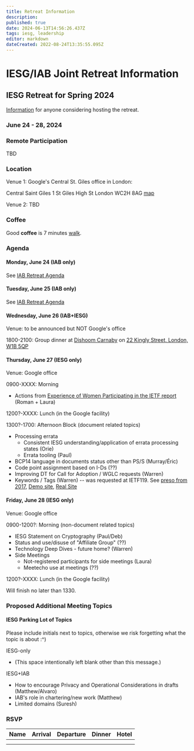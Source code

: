 ```yaml
---
title: Retreat Information
description: 
published: true
date: 2024-06-13T14:56:26.437Z
tags: iesg, leadership
editor: markdown
dateCreated: 2022-08-24T13:35:55.095Z
---
```


# IESG/IAB Joint Retreat Information
##  IESG Retreat for Spring 2024 
[Information](https://docs.google.com/document/d/1qhVhBBAbjujyjSZygTPeqWOs6Vg1zU-DLVTVodV7bDw/edit?usp=sharing) for anyone considering hosting the retreat. 

### June 24 - 28, 2024 



### Remote Participation 

TBD



### Location 

Venue 1: Google's Central St. Giles office in London:

Central Saint Giles
1 St Giles High St
London
WC2H 8AG
[map](https://www.google.com/maps/place/Central+Saint+Giles/)
 
Venue 2: TBD

### Coffee
Good **coffee** is 7 minutes [walk](https://www.google.com/maps/dir/1+Central+Saint+Giles+Piazza,+St+Giles+High+St,+London+WC2H+8AG/Redemption+Roasters+-+Covent+Garden,+Drury+Lane,+London/@51.5158797,-0.1275184,17z/data=!3m2!4b1!5s0x487604cb4c3a1cbd:0x23dcd6c851dc987a!4m14!4m13!1m5!1m1!1s0x48761ba615783291:0xcf51dfe4c663b3a3!2m2!1d-0.127425!2d51.516054!1m5!1m1!1s0x4876058ea2839d87:0xea3d259c87a66d76!2m2!1d-0.1222819!2d51.5146058!3e2?entry=ttu).


### Agenda 

#### Monday, June 24 (IAB only)

See [IAB Retreat Agenda](https://wiki.ietf.org/group/iab/2024_Retreat)

#### Tuesday, June 25 (IAB only)

See [IAB Retreat Agenda](https://wiki.ietf.org/group/iab/2024_Retreat)

#### Wednesday, June 26 (IAB+IESG)
Venue: to be announced but NOT Google's office

1800-2100: Group dinner at [Dishoom Carnaby](https://www.dishoom.com/carnaby/) on [22 Kingly Street, London, W1B 5QP](https://www.google.com/maps/place/Dishoom+Carnaby/@51.5130915,-0.1417758,17z/data=!3m1!4b1!4m5!3m4!1s0x487604d56e75df5f:0x46d397c759942b9f!8m2!3d51.5130882!4d-0.1395871?shorturl=1)

#### Thursday, June 27 (IESG only)
Venue: Google office

0900-XXXX: Morning
* Actions from [Experience of Women Participating in the IETF report](https://www.ietf.org/media/documents/Experience_of_Women_Participating_in_the_IETF.pdf) (Roman + Laura)

1200?-XXXX: Lunch (in the Google facility) 

1300?-1700: Afternoon Block (document related topics)
* Processing errata
  * Consistent IESG understanding/application of errata processing states (Orie)
  * Errata tooling (Paul)
* BCP14 language in documents status other than PS/S (Murray/Éric)
* Code point assignment based on I-Ds (??)
* Improving DT for Call for Adoption / WGLC requests (Warren)
* Keywords / Tags (Warren) -- was requested at IETF119. See [preso from 2017](https://slides.com/wkumari/deck-f68ee558-abac-4af2-9357-5669734d3445?token=hcQPCnnP#/9), [Demo site](https://www.superficialinjurymonkey.com/keywords/page.html), [Real Site](https://www.ietf.org/technologies/keywords/)

#### Friday, June 28 (IESG only)
Venue: Google office

0900-1200?: Morning (non-document related topics)
* IESG Statement on Cryptography (Paul/Deb)
* Status and use/disuse of "Affiliate Group" (??)
* Technology Deep Dives - future home? (Warren)
* Side Meetings
  * Not-registered participants for side meetings (Laura)
  * Meetecho use at meetings (??)

1200?-XXXX: Lunch (in the Google facility) 

Will finish no later than 1330.

### Proposed Additional Meeting Topics

#### IESG Parking Lot of Topics

Please include initials next to topics, otherwise we risk forgetting what the topic is about :^)

IESG-only

* (This space intentionally left blank other than this message.)



IESG+IAB
* How to encourage Privacy and Operational Considerations in drafts (Matthew/Alvaro)
* IAB's role in chartering/new work (Matthew)
* Limited domains (Suresh)

### RSVP

| Name        | Arrival    | Departure  | Dinner  | Hotel |
| :---        |   :----:   |    :----:  | :----:  |:----: |
|      |   |  |      | |
|       |  |  |      | |





